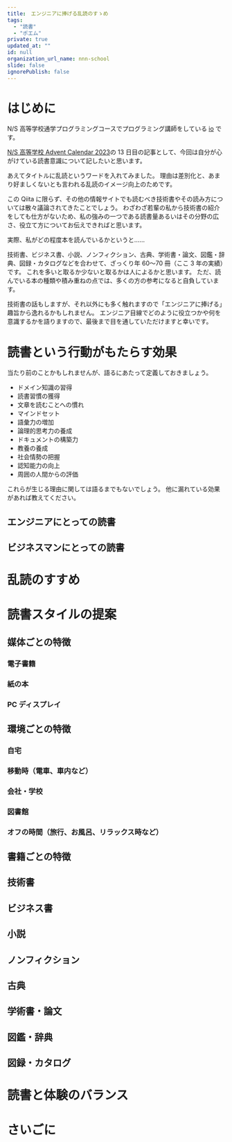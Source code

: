```yaml
---
title:　エンジニアに捧げる乱読のすゝめ
tags:
  - "読書"
  - "ポエム"
private: true
updated_at: ""
id: null
organization_url_name: nnn-school
slide: false
ignorePublish: false
---
```


# はじめに

N/S 高等学校通学プログラミングコースでプログラミング講師をしている [io](https://github.com/iorn121) です。

[N/S 高等学校 Advent Calendar 2023](https://qiita.com/advent-calendar/2023/n-s-highschool)の 13 日目の記事として、今回は自分が心がけている読書意識について記したいと思います。

あえてタイトルに乱読というワードを入れてみました。
理由は差別化と、あまり好ましくないとも言われる乱読のイメージ向上のためです。

この Qiita に限らず、その他の情報サイトでも読むべき技術書やその読み方については散々議論されてきたことでしょう。
わざわざ若輩の私から技術書の紹介をしても仕方がないため、私の強みの一つである読書量あるいはその分野の広さ、役立て方についてお伝えできればと思います。

実際、私がどの程度本を読んでいるかというと……

技術書、ビジネス書、小説、ノンフィクション、古典、学術書・論文、図鑑・辞典、図録・カタログなどを合わせて、ざっくり年 60〜70 冊（ここ 3 年の実績）です。
これを多いと取るか少ないと取るかは人によるかと思います。
ただ、読んでいる本の種類や積み重ねの点では、多くの方の参考になると自負しています。

技術書の話もしますが、それ以外にも多く触れますので「エンジニアに捧げる」趣旨から逸れるかもしれません。
エンジニア目線でどのように役立つかや何を意識するかを語りますので、最後まで目を通していただけますと幸いです。

# 読書という行動がもたらす効果

当たり前のことかもしれませんが、語るにあたって定義しておきましょう。

- ドメイン知識の習得
- 読書習慣の獲得
- 文章を読むことへの慣れ
- マインドセット
- 語彙力の増加
- 論理的思考力の養成
- ドキュメントの構築力
- 教養の養成
- 社会情勢の把握
- 認知能力の向上
- 周囲の人間からの評価

これらが生じる理由に関しては語るまでもないでしょう。
他に漏れている効果があれば教えてください。

## エンジニアにとっての読書

## ビジネスマンにとっての読書

# 乱読のすすめ

# 読書スタイルの提案

## 媒体ごとの特徴

### 電子書籍

### 紙の本

### PC ディスプレイ

## 環境ごとの特徴

### 自宅

### 移動時（電車、車内など）

### 会社・学校

### 図書館

### オフの時間（旅行、お風呂、リラックス時など）

## 書籍ごとの特徴

## 技術書

## ビジネス書

## 小説

## ノンフィクション

## 古典

## 学術書・論文

## 図鑑・辞典

## 図録・カタログ

# 読書と体験のバランス

# さいごに
